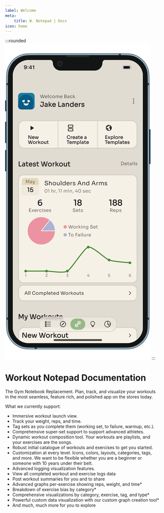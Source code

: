 ```yaml
---
label: Welcome
meta:
    title: W. Notepad | Docs
icon: home
---
```


:::rounded
![Front Page|200](https://github.com/jake-landersweb/workout_notepad_v2/raw/refs/heads/main/screenshots/webp/device/0-homescreen.webp)
:::

# Workout Notepad Documentation

The Gym Notebook Replacement. Plan, track, and visualize your workouts in the most seamless, feature rich, and polished app on the stores today.

What we currently support:
- Immersive workout launch view.
- Track your weight, reps, and time.
- Tag sets as you complete them (working set, to failure, warmup, etc.).
- Comprehensive super-set support to support advanced athletes.
- Dynamic workout composition tool. Your workouts are playlists, and your exercises are the songs.
- Robust initial catalogue of workouts and exercises to get you started.
- Customization at every level. Icons, colors, layouts, categories, tags, and more. We want to be flexible whether you are a beginner or someone with 10 years under their belt.
- Advanced logging visualization features.
- View all completed workout and exercise logs data
- Post workout summaries for you and to share
- Advanced graphs per-exercise showing reps, weight, and time*
- Breakdown of exercise bias by category*
- Comprehensive visualizations by category, exercise, tag, and type*
- Powerful custom data visualization with our custom graph creation tool*
- And much, much more for you to explore

